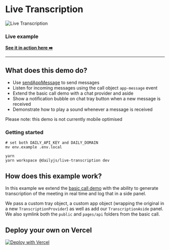 # Live Transcription

![Live Transcription](./image.png)

### Live example

**[See it in action here ➡️](https://dailyjs-live-transcription.vercel.app)**

---

## What does this demo do?

- Use [sendAppMessage](https://docs.daily.co/reference#%EF%B8%8F-sendappmessage) to send messages
- Listen for incoming messages using the call object `app-message` event
- Extend the basic call demo with a chat provider and aside
- Show a notification bubble on chat tray button when a new message is received
- Demonstrate how to play a sound whenever a message is received

Please note: this demo is not currently mobile optimised

### Getting started

```
# set both DAILY_API_KEY and DAILY_DOMAIN
mv env.example .env.local

yarn
yarn workspace @dailyjs/live-transcription dev
```

## How does this example work?

In this example we extend the [basic call demo](../basic-call) with the ability to generate transcription of the meeting in real time and log that in a side panel.

We pass a custom tray object, a custom app object (wrapping the original in a new `TranscriptionProvider`) as well as add our `TranscriptionAside` panel. We also symlink both the `public` and `pages/api` folders from the basic call.


## Deploy your own on Vercel

[![Deploy with Vercel](https://vercel.com/button)](https://vercel.com/new/daily-co/clone-flow?repository-url=https%3A%2F%2Fgithub.com%2Fdaily-demos%2Fexamples.git&env=DAILY_DOMAIN%2CDAILY_API_KEY&envDescription=Your%20Daily%20domain%20and%20API%20key%20can%20be%20found%20on%20your%20account%20dashboard&envLink=https%3A%2F%2Fdashboard.daily.co&project-name=daily-examples&repo-name=daily-examples)
